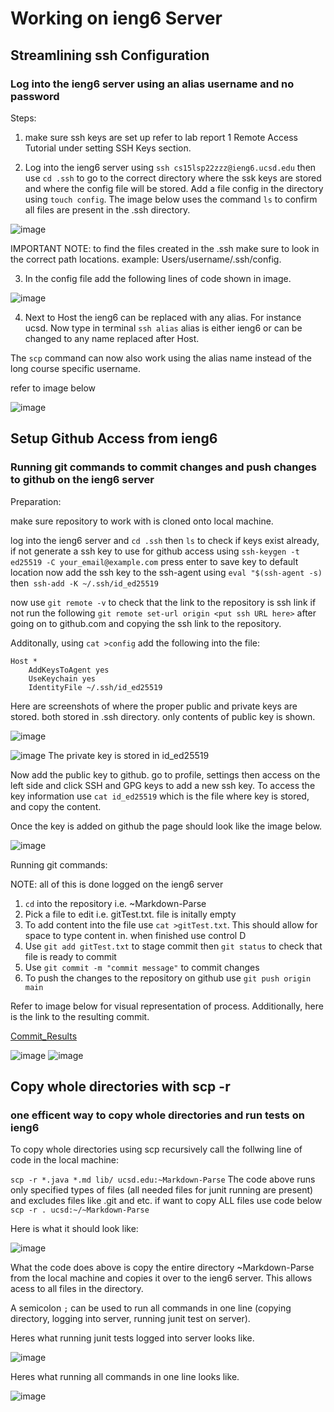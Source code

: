 # Working on ieng6 Server

## Streamlining ssh Configuration
### **Log into the ieng6 server using an alias username and no password**

Steps:

1) make sure ssh keys are set up refer to lab report 1 Remote Access Tutorial under setting SSH Keys section.

2) Log into the ieng6 server using `ssh cs15lsp22zzz@ieng6.ucsd.edu` then use `cd .ssh` to go to the correct directory where the ssk keys are stored and where the config file will be stored. Add a file config in the directory using `touch config`. The image below uses the command `ls` to confirm all files are present in the .ssh directory.

![image](lspic.png)

IMPORTANT NOTE: to find the files created in the .ssh make sure to look in the correct path locations.
example: Users/username/.ssh/config.

3) In the config file add the following lines of code shown in image.

![image](configimage.png)

4) Next to Host the ieng6 can be replaced with any alias. For instance ucsd. Now type in terminal `ssh alias` alias is either ieng6 or can be changed to any name replaced after Host.

The `scp` command can now also work using the alias name instead of the long course specific username.

refer to image below

![image](scpimage.png)

## Setup Github Access from ieng6

### **Running git commands to commit changes and push changes to github on the ieng6 server**

Preparation:

make sure repository to work with is cloned onto local machine.

log into the ieng6 server and `cd .ssh` then `ls` to check if keys exist already, if not generate a ssh key to use for github access using `ssh-keygen -t ed25519 -C your_email@example.com`
press enter to save key to default location
now add the ssh key to the ssh-agent using `eval "$(ssh-agent -s)` then` ssh-add -K ~/.ssh/id_ed25519`

now use `git remote -v` to check that the link to the repository is ssh link if not run the following `git remote set-url origin <put ssh URL here>` after going on to github.com and copying the ssh link to the repository.

Additonally, using `cat >config` add the following into the file: 

    Host *
        AddKeysToAgent yes
        UseKeychain yes
        IdentityFile ~/.ssh/id_ed25519

Here are screenshots of where the proper public and private keys are stored. both stored in .ssh directory. only contents of public key is shown.

![image](publickey.png)

![image](privatekey1.png)
The private key is stored in id_ed25519

Now add the public key to github. go to profile, settings then access on the left side and click SSH and GPG keys to add a new ssh key. To access the key information use `cat id_ed25519` which is the file where key is stored, and copy the content.

Once the key is added on github the page should look like the image below.

![image](gitkey.png)

Running git commands:

NOTE: all of this is done logged on the ieng6 server

1) `cd` into the repository i.e. ~Markdown-Parse
2) Pick a file to edit i.e. gitTest.txt. file is initally empty
3) To add content into the file use `cat >gitTest.txt`. This should allow for space to type content in. when finished use control D
4) Use `git add gitTest.txt` to stage commit then `git status` to check that file is ready to commit
5) Use `git commit -m "commit message"` to commit changes
6) To push the changes to the repository on github use `git push origin main`

Refer to image below for visual representation of process.
Additionally, here is the link to the resulting commit.

[Commit_Results](https://github.com/mijinson/markdown-parser/blob/main/gitTest.txt)

![image](part1.png)
![image](part2.png)

## Copy whole directories with scp -r

### one efficent way to copy whole directories and run tests on ieng6

To copy whole directories using scp recursively call the follwing line of code in the local machine:

`scp -r *.java *.md lib/ ucsd.edu:~Markdown-Parse`
The code above runs only specified types of files (all needed files for junit running are present) and excludes files like .git and etc. if want to copy ALL files use code below
`scp -r . ucsd:~/~Markdown-Parse` 


Here is what it should look like:

![image](scpr.png)

What the code does above is copy the entire directory ~Markdown-Parse from the local machine and copies it over to the ieng6 server. This allows acess to all files in the directory.

A semicolon `;` can be used to run all commands in one line (copying directory, logging into server, running junit test on server).

Heres what running junit tests logged into server looks like.

![image](junit.png)

Heres what running all commands in one line looks like.

![image](allcommand.png)













